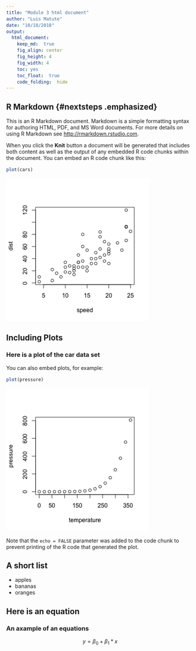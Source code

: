 ```yaml
---
title: "Module 3 html document"
author: "Luis Matute"
date: "10/18/2018"
output: 
  html_document: 
    keep_md:  true
    fig_align: center
    fig_height: 4
    fig_width: 4
    toc: yes
    toc_float:  true
    code_folding:  hide
---
```




## R Markdown {#nextsteps .emphasized}

This is an R Markdown document. Markdown is a simple formatting syntax for authoring HTML, PDF, and MS Word documents. For more details on using R Markdown see <http://rmarkdown.rstudio.com>.

When you click the **Knit** button a document will be generated that includes both content as well as the output of any embedded R code chunks within the document. You can embed an R code chunk like this:


```r
plot(cars)
```

![](index_files/figure-html/cars-1.png)<!-- -->

## Including Plots

### Here is a plot of the car data set

You can also embed plots, for example:


```r
plot(pressure)
```

![](index_files/figure-html/pressure-1.png)<!-- -->

Note that the `echo = FALSE` parameter was added to the code chunk to prevent printing of the R code that generated the plot.

## A short list

* apples
* bananas
* oranges

## Here is an equation

### An axample of an equations

$$ y= \beta_0 + \beta_1*x $$
